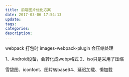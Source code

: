```yaml
---
title: 前端图片优化方案
date: 2017-03-06 17:54:13
update:
tags:
categories:
description:
---
```


webpack 打包时 images-webpack-plugin  会压缩处理

1、Android设备，会转化成webp格式
2、iso只是采用了压缩

雪碧图、iconfont、图片转base64、延迟加载、懒加载
